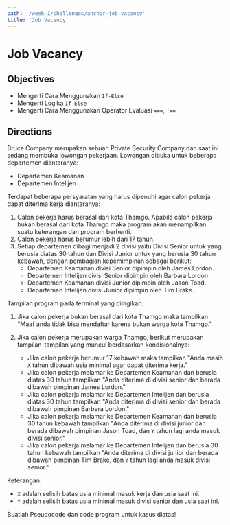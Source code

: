 ```yaml
---
path: '/week-1/challenges/anchor-job-vacancy'
title: 'Job Vacancy'
---
```


# Job Vacancy

## Objectives

- Mengerti Cara Menggunakan `If-Else`
- Mengerti Logika `If-Else`
- Mengerti Cara Menggunakan Operator Evaluasi `===`, `!==`

## Directions

Bruce Company merupakan sebuah Private Security Company dan saat ini sedang membuka lowongan pekerjaan. Lowongan dibuka untuk beberapa departemen diantaranya:

* Departemen Keamanan
* Departemen Intelijen

Terdapat beberapa persyaratan yang harus dipenuhi agar calon pekerja dapat diterima kerja diantaranya:

1. Calon pekerja harus berasal dari kota Thamgo. Apabila calon pekerja bukan berasal dari kota Thamgo maka program akan
   menampilkan suatu keterangan dan program berhenti.
2. Calon pekerja harus berumur lebih dari 17 tahun.
3. Setiap departemen dibagi menjadi 2 divisi yaitu Divisi Senior untuk yang berusia diatas 30 tahun dan Divisi Junior
   untuk yang berusia 30 tahun kebawah, dengan pembagian kepemimpinan sebagai berikut:
   - Departemen Keamanan divisi Senior dipimpin oleh James Lordon.
   - Departemen Intelijen divisi Senior dipimpin oleh Barbara Lordon.
   - Departemen Keamanan divisi Junior dipimpin oleh Jason Toad.
   - Departemen Intelijen divisi Junior dipimpin oleh Tim Brake.

Tampilan program pada terminal yang diingikan:

1. Jika calon pekerja bukan berasal dari kota Thamgo maka tampilkan "Maaf anda tidak bisa mendaftar karena bukan warga kota Thamgo."

2. Jika calon pekerja merupakan warga Thamgo, berikut merupakan tampilan-tampilan yang muncul berdasarkan kondisionalnya:
   - Jika calon pekerja berumur 17 kebawah maka tampilkan "Anda masih `X` tahun dibawah usia minimal agar dapat diterima kerja."
   - Jika calon pekerja melamar ke Departemen Keamanan dan berusia diatas 30 tahun tampilkan "Anda diterima di divisi senior dan berada dibawah pimpinan James Lordon."
   - Jika calon pekerja melamar ke Departemen Intelijen dan berusia diatas 30 tahun tampilkan "Anda diterima di divisi senior dan berada dibawah pimpinan Barbara Lordon."
   - Jika calon pekerja melamar ke Departemen Keamanan dan berusia 30 tahun kebawah tampilkan "Anda diterima di divisi junior dan berada dibawah pimpinan Jason Toad, dan `Y` tahun lagi anda masuk divisi senior."
   - Jika calon pekerja melamar ke Departemen Intelijen dan berusia 30 tahun kebawah tampilkan "Anda diterima di divisi junior dan berada dibawah pimpinan Tim Brake, dan `Y` tahun lagi anda masuk divisi senior."

Keterangan:
- `X` adalah selisih batas usia minimal masuk kerja dan usia saat ini.
- `Y` adalah selisih batas usia minimal masuk divisi senior dan usia saat ini.

Buatlah Pseudocode dan code program untuk kasus diatas!
